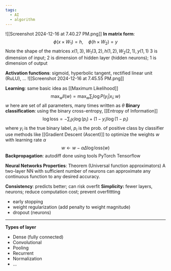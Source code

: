 ```yaml
---
tags:
  - AI
  - algorithm
---
```

![[Screenshot 2024-12-16 at 7.40.27 PM.png]]
**In matrix form**:
$$
\phi(x\times W_1) = h, \quad \phi(h\times W_2)=y
$$
Note the shape of the matrices $x(1,3), W_1(3,2), h(1,2), W_2(2,1), y(1,1)$ 
3 is dimension of input; 2 is dimension of hidden layer (hidden neurons); 1 is dimension of output

**Activation functions**:
sigmoid, hyperbolic tangent, rectified linear unit (RuLU), ...
![[Screenshot 2024-12-16 at 7.45.55 PM.png]]

**Learning**: same basic idea as [[Maximum Likelihood]]
$$
\max_w ll(w)=\max_w\sum_i\log P(y_i|x_i;w)
$$
$w$ here are set of all parameters, many times written as $\theta$
**Binary classification**:  using the binary cross-entropy, [[Entropy of Information]]
$$
\log\text{loss} = - \sum_i y_i\log(p_i)+(1-y_i)\log(1-p_i)
$$
where $y_i$ is the true binary label, $p_i$ is the prob. of positive class by classifier
use methods like [[Gradient Descent (Ascent)]] to optimize the weights $w$ with learning rate $\alpha$
$$
w \leftarrow w - \alpha \Delta\log\text{loss}(w)
$$
**Backpropagation**: autodiff done using tools PyTorch Tensorflow

**Neural Networks Properties**: Theorem (Universal function approximators)
A two-layer NN with sufficient number of neurons can approximate any continuous function to any desired accuracy.

**Consistency**: predicts better;  can risk overfit
**Simplicity:** fewer layers, neurons; reduce computation cost; prevent overfittting
- early stopping
- weight regularization (add penalty to weight magnitude)
- dropout (neurons)


---
**Types of layer**
- Dense (fully connected)
- Convolutional
- Pooling
- Recurrent
- Normalization
- ...